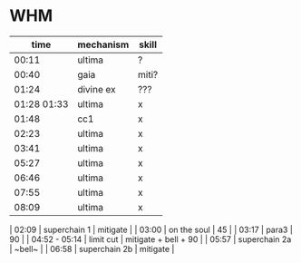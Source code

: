 # WHM
| time | mechanism | skill |
|---|---|---|
| 00:11 | ultima | ? |
| 00:40 | gaia  | miti? |
| 01:24 | divine ex | ??? |
| 01:28 01:33 | ultima | x |
| 01:48 | cc1 | x |
| 02:23 | ultima | x |
| 03:41 | ultima | x |
| 05:27 | ultima | x |
| 06:46 | ultima | x |
| 07:55 | ultima | x |
| 08:09 | ultima | x |

| 02:09 | superchain 1 | mitigate |
| 03:00 | on the soul  | 45 |
| 03:17 | para3  | 90 |
| 04:52 - 05:14 | limit cut | mitigate + bell + 90 |
| 05:57 | superchain 2a | ~bell~  |
| 06:58 | superchain 2b | mitigate |

